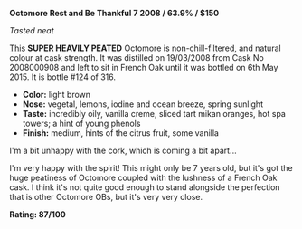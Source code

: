 **Octomore Rest and Be Thankful 7 2008 / 63.9% / $150**

*Tasted neat*

[This](https://www.whiskybase.com/whiskies/whisky/69328/octomore-2008-rbtw) **SUPER HEAVILY PEATED** Octomore is non-chill-filtered, and natural colour at cask strength.  It was distilled on 19/03/2008 from Cask No 2008000908 and left to sit in French Oak until it was bottled on 6th May 2015.  It is bottle #124 of 316.

* **Color:** light brown
* **Nose:** vegetal, lemons, iodine and ocean breeze, spring sunlight
* **Taste:** incredibly oily, vanilla creme, sliced tart mikan oranges, hot spa towers; a hint of young phenols
* **Finish:** medium, hints of the citrus fruit, some vanilla

I'm a bit unhappy with the cork, which is coming a bit apart...

I'm very happy with the spirit!  This might only be 7 years old, but it's got the huge peatiness of Octomore coupled with the lushness of a French Oak cask.  I think it's not quite good enough to stand alongside the perfection that is other Octomore OBs, but it's very very close.

**Rating: 87/100**